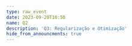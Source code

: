 ```yaml
---
type: raw_event
date: 2023-09-20T10:50
name: Q2
description: 'Q3: Regularização e Otimização'
hide_from_announcments: true
---
```

<!-- **Tópicos:**
1. Tópico 1
2. Tópico 2
3. Tópico 3 -->
